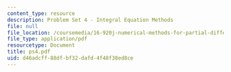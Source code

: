 ```yaml
---
content_type: resource
description: Problem Set 4 - Integral Equation Methods
file: null
file_location: /coursemedia/16-920j-numerical-methods-for-partial-differential-equations-sma-5212-spring-2003/d46adcff88dfbf32dafd4f48f38ed8ce_ps4.pdf
file_type: application/pdf
resourcetype: Document
title: ps4.pdf
uid: d46adcff-88df-bf32-dafd-4f48f38ed8ce
---
```

